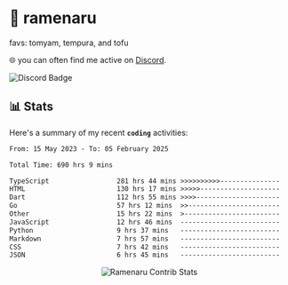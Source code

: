 # 🍜 ramenaru
favs: tomyam, tempura, and tofu

🌐 you can often find me active on [Discord](https://discordapp.com/users/503291004200157185).

![Discord Badge](https://dcbadge.vercel.app/api/shield/503291004200157185)

## 📊 Stats

Here's a summary of my recent **`coding`** activities:

<!--START_SECTION:waka-->

```txt
From: 15 May 2023 - To: 05 February 2025

Total Time: 690 hrs 9 mins

TypeScript                 281 hrs 44 mins >>>>>>>>>>---------------   40.82 %
HTML                       130 hrs 17 mins >>>>>--------------------   18.88 %
Dart                       112 hrs 55 mins >>>>---------------------   16.36 %
Go                         57 hrs 12 mins  >>-----------------------   08.29 %
Other                      15 hrs 22 mins  >------------------------   02.23 %
JavaScript                 12 hrs 46 mins  -------------------------   01.85 %
Python                     9 hrs 37 mins   -------------------------   01.39 %
Markdown                   7 hrs 57 mins   -------------------------   01.15 %
CSS                        7 hrs 42 mins   -------------------------   01.12 %
JSON                       6 hrs 45 mins   -------------------------   00.98 %
```

<!--END_SECTION:waka-->

<div style="text-align: center;">
   <img align="center" src="https://github-readme-streak-stats.herokuapp.com/?user=Ramenaru&theme=dark&card_width=520" alt="Ramenaru Contrib Stats" />
</div>

